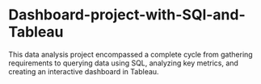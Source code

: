 # Dashboard-project-with-SQl-and-Tableau
This data analysis project encompassed a complete cycle from gathering requirements to querying data using SQL, analyzing key metrics, and creating an interactive dashboard in Tableau.



